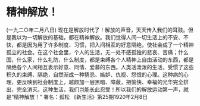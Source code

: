 # 精神解放！
(一九二○年二月八日)
现在是解放时代了！解放的声音，天天传入我们的耳鼓。但是我以为一切解放的基础，都在精神解放。我们觉得人间一切生活上的不安、不快，都是因为用了许多制度、习惯，把入间相互的好意隔绝，使社会成了一个精神孤立的社会。在这个社会里，个人的生活，无一处不感孤独的悲哀、苦痛；什么国，什么家，什么礼防，什么制度，都是束缚各个人精神上自由活动的东西，都是隔绝各个人间相互表示好意、同情、爱慕的东西。人类活泼泼的生活，受惯了这些积久的束缚、隔绝，自然渐成一种猜忌、嫉妒、仇视、怨恨的心理。这种病的心理，更反映到社会制度上，越颇加一层黑暗、障蔽，把愉快、幸福的光华完全排出，完全消灭。这种生活，我们岂能长此忍受！所以我们的解放运动第一声，就是“精神解放！”
署名：孤松
《新生活》第25期1920年2月8日
